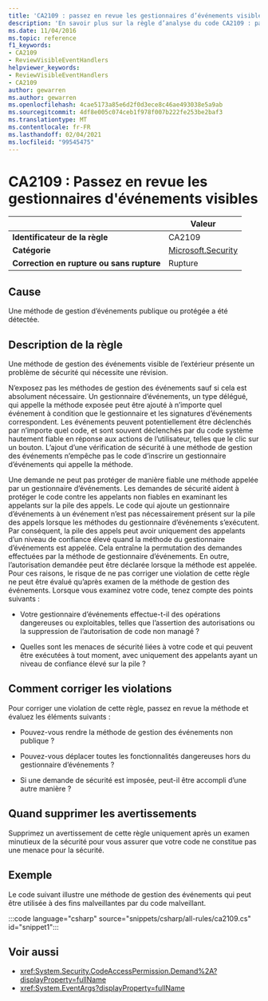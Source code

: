 ```yaml
---
title: 'CA2109 : passez en revue les gestionnaires d’événements visibles (analyse du code)'
description: 'En savoir plus sur la règle d’analyse du code CA2109 : passer en revue les gestionnaires d’événements visibles'
ms.date: 11/04/2016
ms.topic: reference
f1_keywords:
- CA2109
- ReviewVisibleEventHandlers
helpviewer_keywords:
- ReviewVisibleEventHandlers
- CA2109
author: gewarren
ms.author: gewarren
ms.openlocfilehash: 4cae5173a85e6d2f0d3ece8c46ae493038e5a9ab
ms.sourcegitcommit: 4df8e005c074ceb1f978f007b222fe253be2baf3
ms.translationtype: MT
ms.contentlocale: fr-FR
ms.lasthandoff: 02/04/2021
ms.locfileid: "99545475"
---
```

# <a name="ca2109-review-visible-event-handlers"></a>CA2109 : Passez en revue les gestionnaires d'événements visibles

| | Valeur |
|-|-|
| **Identificateur de la règle** |CA2109|
| **Catégorie** |[Microsoft.Security](security-warnings.md)|
| **Correction en rupture ou sans rupture** |Rupture|

## <a name="cause"></a>Cause

Une méthode de gestion d’événements publique ou protégée a été détectée.

## <a name="rule-description"></a>Description de la règle

Une méthode de gestion des événements visible de l’extérieur présente un problème de sécurité qui nécessite une révision.

N’exposez pas les méthodes de gestion des événements sauf si cela est absolument nécessaire. Un gestionnaire d’événements, un type délégué, qui appelle la méthode exposée peut être ajouté à n’importe quel événement à condition que le gestionnaire et les signatures d’événements correspondent. Les événements peuvent potentiellement être déclenchés par n’importe quel code, et sont souvent déclenchés par du code système hautement fiable en réponse aux actions de l’utilisateur, telles que le clic sur un bouton. L’ajout d’une vérification de sécurité à une méthode de gestion des événements n’empêche pas le code d’inscrire un gestionnaire d’événements qui appelle la méthode.

Une demande ne peut pas protéger de manière fiable une méthode appelée par un gestionnaire d’événements. Les demandes de sécurité aident à protéger le code contre les appelants non fiables en examinant les appelants sur la pile des appels. Le code qui ajoute un gestionnaire d’événements à un événement n’est pas nécessairement présent sur la pile des appels lorsque les méthodes du gestionnaire d’événements s’exécutent. Par conséquent, la pile des appels peut avoir uniquement des appelants d’un niveau de confiance élevé quand la méthode du gestionnaire d’événements est appelée. Cela entraîne la permutation des demandes effectuées par la méthode de gestionnaire d’événements. En outre, l’autorisation demandée peut être déclarée lorsque la méthode est appelée. Pour ces raisons, le risque de ne pas corriger une violation de cette règle ne peut être évalué qu’après examen de la méthode de gestion des événements. Lorsque vous examinez votre code, tenez compte des points suivants :

- Votre gestionnaire d’événements effectue-t-il des opérations dangereuses ou exploitables, telles que l’assertion des autorisations ou la suppression de l’autorisation de code non managé ?

- Quelles sont les menaces de sécurité liées à votre code et qui peuvent être exécutées à tout moment, avec uniquement des appelants ayant un niveau de confiance élevé sur la pile ?

## <a name="how-to-fix-violations"></a>Comment corriger les violations

Pour corriger une violation de cette règle, passez en revue la méthode et évaluez les éléments suivants :

- Pouvez-vous rendre la méthode de gestion des événements non publique ?

- Pouvez-vous déplacer toutes les fonctionnalités dangereuses hors du gestionnaire d’événements ?

- Si une demande de sécurité est imposée, peut-il être accompli d’une autre manière ?

## <a name="when-to-suppress-warnings"></a>Quand supprimer les avertissements

Supprimez un avertissement de cette règle uniquement après un examen minutieux de la sécurité pour vous assurer que votre code ne constitue pas une menace pour la sécurité.

## <a name="example"></a>Exemple

Le code suivant illustre une méthode de gestion des événements qui peut être utilisée à des fins malveillantes par du code malveillant.

:::code language="csharp" source="snippets/csharp/all-rules/ca2109.cs" id="snippet1":::

## <a name="see-also"></a>Voir aussi

- <xref:System.Security.CodeAccessPermission.Demand%2A?displayProperty=fullName>
- <xref:System.EventArgs?displayProperty=fullName>
